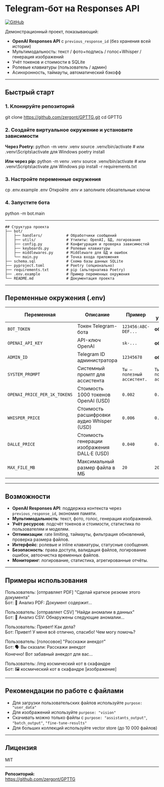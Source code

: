 ﻿# Telegram‑бот на Responses API

[![GitHub](https://img.shields.io/badge/GitHub-GPTTG-blue?logo=github)](https://github.com/zergont/GPTTG)

Демонстрационный проект, показывающий:
* **OpenAI Responses API** с `previous_response_id` (без хранения всей истории)
* Мультимодальность: текст / фото+подпись / голос+Whisper / генерация изображений
* Учёт токенов и стоимости в SQLite
* Ролевые клавиатуры (пользователь / админ)
* Асинхронность, таймауты, автоматический бэкофф

---

## Быстрый старт

### 1. Клонируйте репозиторий
git clone https://github.com/zergont/GPTTG.git
cd GPTTG

### 2. Создайте виртуальное окружение и установите зависимости

**Через Poetry:**
python -m venv 
.venv source 
.venv/bin/activate  # или .venv\Scripts\activate для Windows 
poetry install

**Или через pip:**
python -m venv 
.venv source 
.venv/bin/activate  # или .venv\Scripts\activate для Windows 
pip install -r requirements.txt

### 3. Настройте переменные окружения

cp .env.example .env
Откройте .env и заполните обязательные ключи

### 4. Запустите бота
python -m bot.main

---
```
## Структура проекта
├── bot/ 
│   ├── handlers/           # Обработчики сообщений 
│   ├── utils/              # Утилиты: OpenAI, БД, логирование 
│   ├── config.py           # Конфигурация и проверка зависимостей 
│   ├── keyboards.py        # Ролевые клавиатуры 
│   ├── middlewares.py      # Middleware для БД и ошибок 
│   └── main.py             # Точка входа приложения 
├── schema.sql              # Схема базы данных SQLite 
├── pyproject.toml          # Poetry (опционально) 
├── requirements.txt        # pip (альтернатива Poetry) 
├── .env.example            # Пример переменных окружения 
└── README.md               # Документация проекта
```
---

## Переменные окружения (.env)

| Переменная                | Описание                        | Пример                | По умолчанию         |
|-------------------------- |---------------------------------|-----------------------|----------------------|
| `BOT_TOKEN`               | Токен Telegram-бота             | `123456:ABC-DEF...`   | **обязательно**      |
| `OPENAI_API_KEY`          | API-ключ OpenAI                 | `sk-...`              | **обязательно**      |
| `ADMIN_ID`                | Telegram ID администратора       | `12345678`            | **обязательно**      |
| `SYSTEM_PROMPT`           | Системный промпт для ассистента | `Ты — полезный ассистент.` | `Ты — полезный ассистент.` |
| `OPENAI_PRICE_PER_1K_TOKENS` | Стоимость 1000 токенов OpenAI (USD) | `0.002`           | `0.002`              |
| `WHISPER_PRICE`           | Стоимость расшифровки аудио Whisper (USD) | `0.006`         | `0.006`              |
| `DALLE_PRICE`             | Стоимость генерации изображения DALL·E (USD) | `0.040`         | `0.040`              |
| `MAX_FILE_MB`             | Максимальный размер файла в МБ   | `20`                  | `20`                 |

---

## Возможности

- **OpenAI Responses API**: поддержка контекста через `previous_response_id`, экономия памяти.
- **Мультимодальность**: текст, фото, голос, генерация изображений.
- **Учёт ресурсов**: подсчёт токенов и стоимости, статистика по пользователям и моделям.
- **Оптимизации**: rate limiting, таймауты, фильтрация обновлений, проверка размера файлов.
- **Интерфейс**: ролевые и inline клавиатуры, статусные сообщения.
- **Безопасность**: права доступа, валидация файлов, логирование ошибок, автоочистка временных файлов.
- **Мониторинг**: логирование, статистика, агрегированные отчёты.

---

## Примеры использования

Пользователь: [отправляет PDF] "Сделай краткое резюме этого документа"  
Бот: 📄 Анализ PDF: Документ содержит...

Пользователь: [отправляет CSV] "Найди аномалии в данных"  
Бот: 📄 Анализ CSV: Обнаружены следующие аномалии...

Пользователь: Привет! Как дела?  
Бот: Привет! У меня всё отлично, спасибо! Чем могу помочь?

Пользователь: [голосовое] "Расскажи анекдот"  
Бот: 🗣 Вы сказали: Расскажи анекдот  
Конечно! Вот забавный анекдот для вас...

Пользователь: /img космический кот в скафандре  
Бот: 🖼 космический кот в скафандре [изображение]

---

## Рекомендации по работе с файлами

- Для загрузки пользовательских файлов используйте `purpose: "user_data"`
- Для изображений используйте `purpose: "vision"`
- Скачивать можно только файлы с `purpose: "assistants_output"`, `"batch_output"`, `"fine-tune-results"`
- Для больших коллекций используйте vector store (до 10 000 файлов)

---

## Лицензия

MIT

---

**Репозиторий:**  
https://github.com/zergont/GPTTG
